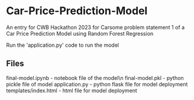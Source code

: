 # Car-Price-Prediction-Model
An entry for CWB Hackathon 2023 for Carsome problem statement 1 of a Car Price Prediction Model using Random Forest Regression

Run the 'application.py' code to run the model

## Files
final-model.ipynb - notebook file of the model\n
final-model.pkl - python pickle file of model
application.py - python flask file for model deployment
templates/index.html - html file for model deployment
